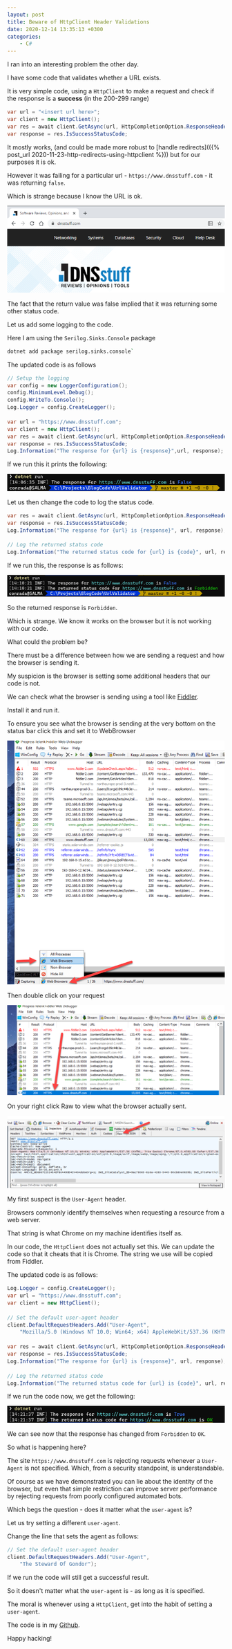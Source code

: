 ```yaml
---
layout: post
title: Beware of HttpClient Header Validations
date: 2020-12-14 13:35:13 +0300
categories:
    - C#
---
```

I ran into an interesting problem the other day.

I have some code that validates whether a URL exists.

It is very simple code, using a `HttpClient` to make a request and check if the response is a **success** (in the 200-299 range)

```csharp
var url = "<insert url here>";
var client = new HttpClient();
var res = await client.GetAsync(url, HttpCompletionOption.ResponseHeadersRead);
var response = res.IsSuccessStatusCode;
```

It mostly works, (and could be made more robust to [handle redirects](({% post_url 2020-11-23-http-redirects-using-httpclient %})) but for our purposes it is ok.

However it was failing for a particular url - `https://www.dnsstuff.com` - it was returning `false`.

Which is strange because I know the URL is ok.

![](../images/2020/12/DNSStuff.png)

The fact that the return value was false implied that it was returning some other status code.

Let us add some logging to the code.

Here I am using the `Serilog.Sinks.Console` package

```bash
dotnet add package serilog.sinks.console`
```

The updated code is as follows

```csharp
// Setup the logging
var config = new LoggerConfiguration();
config.MinimumLevel.Debug();
config.WriteTo.Console();
Log.Logger = config.CreateLogger();

var url = "https://www.dnsstuff.com";
var client = new HttpClient();
var res = await client.GetAsync(url, HttpCompletionOption.ResponseHeadersRead);
var response = res.IsSuccessStatusCode;
Log.Information("The response for {url} is {response}",url, response);
```

If we run this it prints the following:

![](../images/2020/12/Initial%20Response.png)

Let us then change the code to log the status code.

```csharp
var res = await client.GetAsync(url, HttpCompletionOption.ResponseHeadersRead);
var response = res.IsSuccessStatusCode;
Log.Information("The response for {url} is {response}", url, response);

// Log the returned status code
Log.Information("The returned status code for {url} is {code}", url, res.StatusCode);
```

If we run this, the response is as follows:

![](../images/2020/12/SecondResponse.png)

So the returned response is `Forbidden`.

Which is strange. We know it works on the browser but it is not working with our code.

What could the problem be?

There must be a difference between how we are sending a request and how the browser is sending it.

My suspicion is the browser is setting some additional headers that our code is not.

We can check what the browser is sending using a tool like [Fiddler](https://www.telerik.com/fiddler).

Install it and run it.

To ensure you see what the browser is sending at the very bottom on the status bar click this and set it to WebBrowser

![](../images/2020/12/Fiddler.png)

Then double click on your request

![](../images/2020/12/ViewREquest.png)

On your right click Raw to view what the browser actually sent.

![](../images/2020/12/Traffic.png)

My first suspect is the `User-Agent` header.

Browsers commonly identify themselves when requesting a resource from a web server.

That string is what Chrome on my machine identifies itself as.

In our code, the `HttpClient` does not actually set this. We can update the code so that it cheats that it is Chrome. The string we use will be copied from Fiddler.

The updated code is as follows:

```csharp
Log.Logger = config.CreateLogger();
var url = "https://www.dnsstuff.com";
var client = new HttpClient();

// Set the default user-agent header
client.DefaultRequestHeaders.Add("User-Agent",
    "Mozilla/5.0 (Windows NT 10.0; Win64; x64) AppleWebKit/537.36 (KHTML, like Gecko) Chrome/87.0.4280.88 Safari/537.36");

var res = await client.GetAsync(url, HttpCompletionOption.ResponseHeadersRead);
var response = res.IsSuccessStatusCode;
Log.Information("The response for {url} is {response}", url, response);

// Log the returned status code
Log.Information("The returned status code for {url} is {code}", url, res.StatusCode);
```

If we run the code now, we get the following:

![](../images/2020/12/FinalResponse.png)

We can see now that the response has changed from `Forbidden` to `OK`.

So what is happening here?

The site `https://www.dnsstuff.com` is rejecting requests whenever a `User-Agent` is not specified. Which, from a security standpoint, is understandable.

Of course as we have demonstrated you can lie about the identity of the browser, but even that simple restriction can improve server performance by rejecting requests from poorly configured automated bots.

Which begs the question - does it matter what the `user-agent` is?

Let us try setting a different `user-agent`.

Change the line that sets the agent as follows:

```csharp
// Set the default user-agent header
client.DefaultRequestHeaders.Add("User-Agent",
    "The Steward Of Gondor");
```
If we run the code will still get a successful result.

So it doesn't matter what the `user-agent` is - as long as it is specified.

The moral is whenever using a `HttpClient`, get into the habit of setting a `user-agent`.

The code is in my [Github](https://github.com/conradakunga/BlogCode/tree/master/14%20Dec%202020%20-%20URL%20Validation).

Happy hacking!